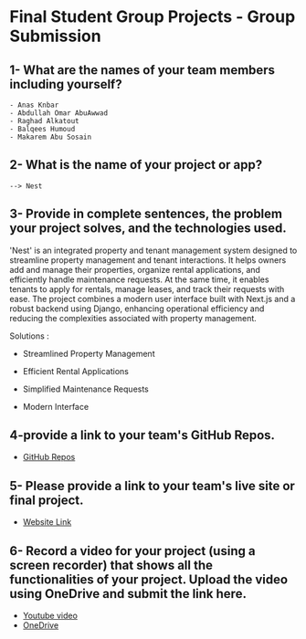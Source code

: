 # Final Student Group Projects - Group Submission

## 1- What are the names of your team members including yourself?

	- Anas Knbar
	- Abdullah Omar AbuAwwad 
	- Raghad Alkatout
	- Balqees Humoud
	- Makarem Abu Sosain

## 2- What is the name of your project or app?
	--> Nest

## 3- Provide in complete sentences, the problem your project solves, and the technologies used.

'Nest' is an integrated property and tenant management system designed to streamline property management and tenant interactions. It helps owners add and manage their properties, organize rental applications, and efficiently handle maintenance requests. At the same time, it enables tenants to apply for rentals, manage leases, and track their requests with ease. The project combines a modern user interface built with Next.js and a robust backend using Django, enhancing operational efficiency and reducing the complexities associated with property management.

Solutions :

- Streamlined Property Management

- Efficient Rental Applications

- Simplified Maintenance Requests

- Modern Interface


## 4-provide a link to your team's GitHub Repos.

- [GitHub Repos](https://github.com/LTUC-Nest)

## 5- Please provide a link to your team's live site or final project.

- [Website Link](https://next-frontend-final-project.vercel.app/) 

## 6- Record a video for your project (using a screen recorder) that shows all the functionalities of your project. Upload the video using OneDrive and submit the link here.

- [Youtube video](https://www.youtube.com/watch?v=FjRg2jKGWqE&t=6s)
- [OneDrive](https://www.microsoft365.com/onedrive/?auth=2&home=1&from=PortalHome&client-request-id=c18e2b76-c96f-4520-8885-bd270aa4f78a)

 

